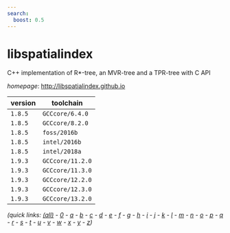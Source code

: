 ```yaml
---
search:
  boost: 0.5
---
```

# libspatialindex

C++ implementation of R*-tree, an MVR-tree and a TPR-tree with C API

*homepage*: <http://libspatialindex.github.io>

version | toolchain
--------|----------
``1.8.5`` | ``GCCcore/6.4.0``
``1.8.5`` | ``GCCcore/8.2.0``
``1.8.5`` | ``foss/2016b``
``1.8.5`` | ``intel/2016b``
``1.8.5`` | ``intel/2018a``
``1.9.3`` | ``GCCcore/11.2.0``
``1.9.3`` | ``GCCcore/11.3.0``
``1.9.3`` | ``GCCcore/12.2.0``
``1.9.3`` | ``GCCcore/12.3.0``
``1.9.3`` | ``GCCcore/13.2.0``


*(quick links: [(all)](../index.md) - [0](../0/index.md) - [a](../a/index.md) - [b](../b/index.md) - [c](../c/index.md) - [d](../d/index.md) - [e](../e/index.md) - [f](../f/index.md) - [g](../g/index.md) - [h](../h/index.md) - [i](../i/index.md) - [j](../j/index.md) - [k](../k/index.md) - [l](../l/index.md) - [m](../m/index.md) - [n](../n/index.md) - [o](../o/index.md) - [p](../p/index.md) - [q](../q/index.md) - [r](../r/index.md) - [s](../s/index.md) - [t](../t/index.md) - [u](../u/index.md) - [v](../v/index.md) - [w](../w/index.md) - [x](../x/index.md) - [y](../y/index.md) - [z](../z/index.md))*

